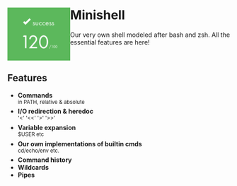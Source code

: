 # Minishell <img align="left" src="https://github.com/susikohmelo/minishell/blob/main/readme_files/score.png" height="120"/>
Our very own shell modeled after bash and zsh. All the essential features are here!

<br/>

## Features
* **Commands** <br/>
<sup> in PATH, relative & absolute
* **I/O redirection & heredoc** <br/>
<sup> '<' '<<' '>' '>>'
* **Variable expansion** <br/>
<sup> $USER etc
* **Our own implementations of builtin cmds** <br/>
<sup> cd/echo/env etc.
* **Command history**
* **Wildcards**
* **Pipes**
